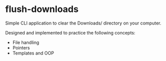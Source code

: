 # flush-downloads
Simple CLI application to clear the Downloads/ directory on your computer.

Designed and implemented to practice the following concepts:
- File handling
- Pointers
- Templates and OOP
